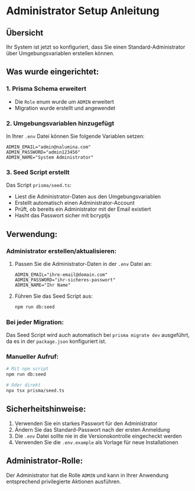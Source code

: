 # Administrator Setup Anleitung

## Übersicht
Ihr System ist jetzt so konfiguriert, dass Sie einen Standard-Administrator über Umgebungsvariablen erstellen können.

## Was wurde eingerichtet:

### 1. Prisma Schema erweitert
- Die `Role` enum wurde um `ADMIN` erweitert
- Migration wurde erstellt und angewendet

### 2. Umgebungsvariablen hinzugefügt
In Ihrer `.env` Datei können Sie folgende Variablen setzen:
```env
ADMIN_EMAIL="admin@nalumina.com"
ADMIN_PASSWORD="admin123456"
ADMIN_NAME="System Administrator"
```

### 3. Seed Script erstellt
Das Script `prisma/seed.ts`:
- Liest die Administrator-Daten aus den Umgebungsvariablen
- Erstellt automatisch einen Administrator-Account
- Prüft, ob bereits ein Administrator mit der Email existiert
- Hasht das Passwort sicher mit bcryptjs

## Verwendung:

### Administrator erstellen/aktualisieren:
1. Passen Sie die Administrator-Daten in der `.env` Datei an:
   ```env
   ADMIN_EMAIL="ihre-email@domain.com"
   ADMIN_PASSWORD="ihr-sicheres-passwort"
   ADMIN_NAME="Ihr Name"
   ```

2. Führen Sie das Seed Script aus:
   ```bash
   npm run db:seed
   ```

### Bei jeder Migration:
Das Seed Script wird auch automatisch bei `prisma migrate dev` ausgeführt, da es in der `package.json` konfiguriert ist.

### Manueller Aufruf:
```bash
# Mit npm script
npm run db:seed

# Oder direkt
npx tsx prisma/seed.ts
```

## Sicherheitshinweise:
1. Verwenden Sie ein starkes Passwort für den Administrator
2. Ändern Sie das Standard-Passwort nach der ersten Anmeldung
3. Die `.env` Datei sollte nie in die Versionskontrolle eingecheckt werden
4. Verwenden Sie die `.env.example` als Vorlage für neue Installationen

## Administrator-Rolle:
Der Administrator hat die Rolle `ADMIN` und kann in Ihrer Anwendung entsprechend privilegierte Aktionen ausführen.
